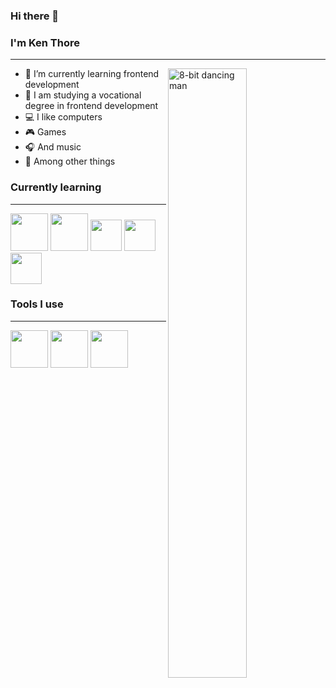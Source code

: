 ### Hi there 👋
### I'm Ken Thore


___


<picture>
  <img align="right" alt="8-bit dancing man" src="https://tenor.com/en-GB/view/8bit-dance-dancing-gif-4877113.gif" width="50%">
</picture>


- 🌱 I’m currently learning frontend development
- 💼 I am studying a vocational degree in frontend development
- 💻 I like computers
- 🎮 Games
- 🎧 And music
- 🎨 Among other things




### Currently learning
---
<span><img src="https://cdn.jsdelivr.net/gh/devicons/devicon/icons/html5/html5-original-wordmark.svg" height="60px" width="60px" />
<img src="https://cdn.jsdelivr.net/gh/devicons/devicon/icons/css3/css3-original-wordmark.svg"  height="60px" width="60px" />
<img src="https://cdn.jsdelivr.net/gh/devicons/devicon/icons/javascript/javascript-original.svg" height="50px" width="50px" />
<img src="https://cdn.jsdelivr.net/gh/devicons/devicon/icons/typescript/typescript-original.svg" height="50px" width="50px" />
<img src="https://cdn.jsdelivr.net/gh/devicons/devicon/icons/react/react-original-wordmark.svg" height="50px" width="50px" /></span>


### Tools I use
---
<span><img src="https://cdn.jsdelivr.net/gh/devicons/devicon/icons/visualstudio/visualstudio-plain.svg" height="60px"/>
<img src="https://cdn.jsdelivr.net/gh/devicons/devicon/icons/xd/xd-plain.svg" height="60px"/>
<img src="https://cdn.jsdelivr.net/gh/devicons/devicon/icons/figma/figma-original.svg" height="60px"/></span>




<!--
**k12re/k12re** is a ✨ _special_ ✨ repository because its `README.md` (this file) appears on your GitHub profile.

Here are some ideas to get you started:

- 🔭 I’m currently working on ...
- 🌱 I’m currently learning ...
- 👯 I’m looking to collaborate on ...
- 🤔 I’m looking for help with ...
- 💬 Ask me about ...
- 📫 How to reach me: ...
- 😄 Pronouns: ...
- ⚡ Fun fact: ...
-->
